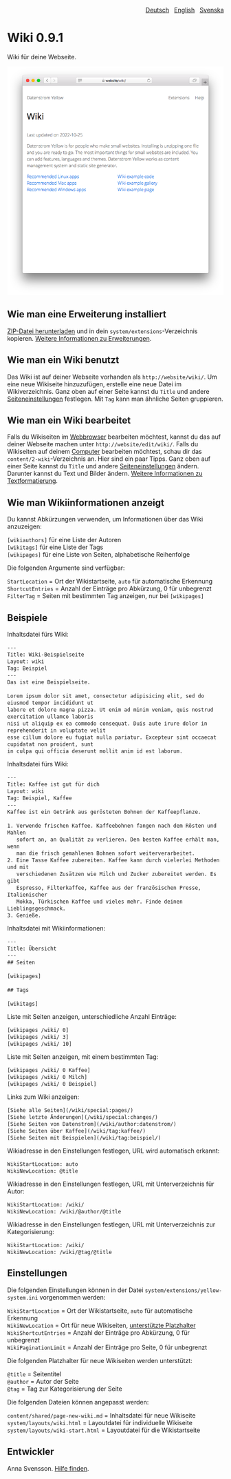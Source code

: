 <p align="right"><a href="README-de.md">Deutsch</a> &nbsp; <a href="README.md">English</a> &nbsp; <a href="README-sv.md">Svenska</a></p>

# Wiki 0.9.1

Wiki für deine Webseite.

<p align="center"><img src="SCREENSHOT.png" alt="Bildschirmfoto"></p>

## Wie man eine Erweiterung installiert

[ZIP-Datei herunterladen](https://github.com/annaesvensson/yellow-wiki/archive/refs/heads/main.zip) und in dein `system/extensions`-Verzeichnis kopieren. [Weitere Informationen zu Erweiterungen](https://github.com/annaesvensson/yellow-update/tree/main/README-de.md).

## Wie man ein Wiki benutzt

Das Wiki ist auf deiner Webseite vorhanden als `http://website/wiki/`. Um eine neue Wikiseite hinzuzufügen, erstelle eine neue Datei im Wikiverzeichnis. Ganz oben auf einer Seite kannst du `Title` und andere [Seiteneinstellungen](https://github.com/annaesvensson/yellow-core/tree/main/README-de.md#einstellungen-seite) festlegen. Mit `Tag` kann man ähnliche Seiten gruppieren. 

## Wie man ein Wiki bearbeitet

Falls du Wikiseiten im [Webbrowser](https://github.com/annaesvensson/yellow-edit/tree/main/README-de.md) bearbeiten möchtest, kannst du das auf deiner Webseite machen unter `http://website/edit/wiki/`. Falls du Wikiseiten auf deinem [Computer](https://github.com/annaesvensson/yellow-core/tree/main/README-de.md) bearbeiten möchtest, schau dir das `content/2-wiki`-Verzeichnis an. Hier sind ein paar Tipps. Ganz oben auf einer Seite kannst du `Title` und andere [Seiteneinstellungen](https://github.com/annaesvensson/yellow-core/tree/main/README-de.md#einstellungen-seite) ändern. Darunter kannst du Text und Bilder ändern. [Weitere Informationen zu Textformatierung](https://datenstrom.se/de/yellow/help/how-to-change-the-content).

## Wie man Wikiinformationen anzeigt

Du kannst Abkürzungen verwenden, um Informationen über das Wiki anzuzeigen:

`[wikiauthors]` für eine Liste der Autoren  
`[wikitags]` für eine Liste der Tags  
`[wikipages]` für eine Liste von Seiten, alphabetische Reihenfolge  

Die folgenden Argumente sind verfügbar:

`StartLocation` = Ort der Wikistartseite, `auto` für automatische Erkennung  
`ShortcutEntries` = Anzahl der Einträge pro Abkürzung, 0 für unbegrenzt  
`FilterTag` = Seiten mit bestimmten Tag anzeigen, nur bei `[wikipages]`  

## Beispiele

Inhaltsdatei fürs Wiki:

    ---
    Title: Wiki-Beispielseite
    Layout: wiki
    Tag: Beispiel
    ---
    Das ist eine Beispielseite.

    Lorem ipsum dolor sit amet, consectetur adipisicing elit, sed do eiusmod tempor incididunt ut 
    labore et dolore magna pizza. Ut enim ad minim veniam, quis nostrud exercitation ullamco laboris 
    nisi ut aliquip ex ea commodo consequat. Duis aute irure dolor in reprehenderit in voluptate velit 
    esse cillum dolore eu fugiat nulla pariatur. Excepteur sint occaecat cupidatat non proident, sunt 
    in culpa qui officia deserunt mollit anim id est laborum.

Inhaltsdatei fürs Wiki:

    ---
    Title: Kaffee ist gut für dich
    Layout: wiki
    Tag: Beispiel, Kaffee
    ---
    Kaffee ist ein Getränk aus gerösteten Bohnen der Kaffeepflanze.
    
    1. Verwende frischen Kaffee. Kaffeebohnen fangen nach dem Rösten und Mahlen 
       sofort an, an Qualität zu verlieren. Den besten Kaffee erhält man, wenn 
       man die frisch gemahlenen Bohnen sofort weiterverarbeitet.
    2. Eine Tasse Kaffee zubereiten. Kaffee kann durch vielerlei Methoden und mit 
       verschiedenen Zusätzen wie Milch und Zucker zubereitet werden. Es gibt 
       Espresso, Filterkaffee, Kaffee aus der französischen Presse, Italienischer 
       Mokka, Türkischen Kaffee und vieles mehr. Finde deinen Lieblingsgeschmack.
    3. Genieße.

Inhaltsdatei mit Wikiinformationen:

    ---
    Title: Übersicht
    ---
    ## Seiten

    [wikipages]

    ## Tags

    [wikitags]

Liste mit Seiten anzeigen, unterschiedliche Anzahl Einträge:

    [wikipages /wiki/ 0]
    [wikipages /wiki/ 3]
    [wikipages /wiki/ 10]

Liste mit Seiten anzeigen, mit einem bestimmten Tag:

    [wikipages /wiki/ 0 Kaffee]
    [wikipages /wiki/ 0 Milch]
    [wikipages /wiki/ 0 Beispiel]

Links zum Wiki anzeigen:

    [Siehe alle Seiten](/wiki/special:pages/)
    [Siehe letzte Änderungen](/wiki/special:changes/)
    [Siehe Seiten von Datenstrom](/wiki/author:datenstrom/)
    [Siehe Seiten über Kaffee](/wiki/tag:kaffee/)
    [Siehe Seiten mit Beispielen](/wiki/tag:beispiel/)

Wikiadresse in den Einstellungen festlegen, URL wird automatisch erkannt:

    WikiStartLocation: auto
    WikiNewLocation: @title

Wikiadresse in den Einstellungen festlegen, URL mit Unterverzeichnis für Autor:

    WikiStartLocation: /wiki/
    WikiNewLocation: /wiki/@author/@title

Wikiadresse in den Einstellungen festlegen, URL mit Unterverzeichnis zur Kategorisierung:

    WikiStartLocation: /wiki/
    WikiNewLocation: /wiki/@tag/@title

## Einstellungen

Die folgenden Einstellungen können in der Datei `system/extensions/yellow-system.ini` vorgenommen werden:

`WikiStartLocation` = Ort der Wikistartseite, `auto` für automatische Erkennung  
`WikiNewLocation` = Ort für neue Wikiseiten, [unterstützte Platzhalter](#einstellungen-placeholders)  
`WikiShortcutEntries` = Anzahl der Einträge pro Abkürzung, 0 für unbegrenzt  
`WikiPaginationLimit` = Anzahl der Einträge pro Seite, 0 für unbegrenzt  

<a id="einstellungen-placeholders"></a>Die folgenden Platzhalter für neue Wikiseiten werden unterstützt:

`@title` = Seitentitel  
`@author` = Autor der Seite  
`@tag` = Tag zur Kategorisierung der Seite  

<a id="einstellungen-files"></a>Die folgenden Dateien können angepasst werden:

`content/shared/page-new-wiki.md` = Inhaltsdatei für neue Wikiseite  
`system/layouts/wiki.html` = Layoutdatei für individuelle Wikiseite  
`system/layouts/wiki-start.html` = Layoutdatei für die Wikistartseite  

## Entwickler

Anna Svensson. [Hilfe finden](https://datenstrom.se/de/yellow/help/).
